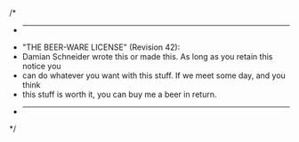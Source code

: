 /*
* ----------------------------------------------------------------------------
* "THE BEER-WARE LICENSE" (Revision 42):
* Damian Schneider wrote this or made this. As long as you retain this notice you
* can do whatever you want with this stuff. If we meet some day, and you think
* this stuff is worth it, you can buy me a beer in return.
* ----------------------------------------------------------------------------
*/
